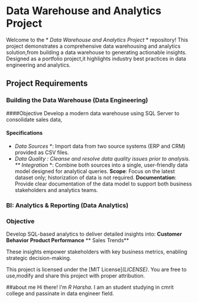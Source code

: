 # Data Warehouse and Analytics Project
Welcome to the * *Data Warehouse and Analytics Project* * repository!
This project demonstrates a comprehensive data warehousing and analytics solution,from building a data warehouse to generating actionable insights.
Designed as a portfolio project,it highlights industry best practices in data engineering and analytics.

## Project Requirements

### Building the Data Warehouse (Data Engineering) 

####Objective
Develop a modern data warehouse using SQL Server to consolidate sales data,

#### Specifications
* *Data Sources* *: Import data from two source systems (ERP and CRM) provided as CSV files.
* *Data Quality* *: Cleanse and resolve data quality issues prior to analysis.
** Integration* *: Combine both sources into a single, user-friendly data model designed for analytical queries.
**Scope**: Focus on the latest dataset only; historization of data is not required.
**Documentation**: Provide clear documentation of the data model to support both business stakeholders and analytics teams.

### BI: Analytics & Reporting (Data Analytics)
### Objective
Develop SQL-based analytics to deliver detailed insights into:
**Customer Behavior**
**Product Performance**
** Sales Trends**

These insights empower stakeholders with key business metrics,
enabling strategic decision-making.

This project is licensed under the [MIT License]_(LICENSE)_.
You are free to use,modify and share this project with proper attribution.

##about me
Hi there! I'm *R Harsha*. I am an student studying in cmrit college and passinate in data engineer field.

